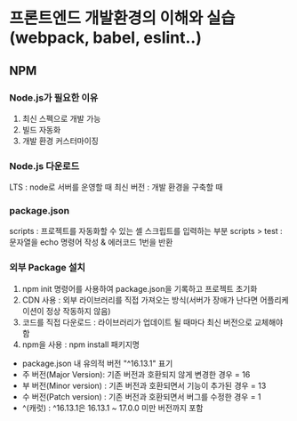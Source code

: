 # 프론트엔드 개발환경의 이해와 실습 (webpack, babel, eslint..)


## NPM
### Node.js가 필요한 이유
1. 최신 스펙으로 개발 가능
2. 빌드 자동화
3. 개발 환경 커스터마이징

### Node.js 다운로드
LTS : node로 서버를 운영할 때
최신 버전 : 개발 환경을 구축할 때

### package.json
scripts : 프로젝트를 자동화할 수 있는 셸 스크립트를 입력하는 부분
scripts > test : 문자열을 echo 명령어 작성 & 에러코드 1번을 반환

### 외부 Package 설치
1. npm init 명령어를 사용하여 package.json을 기록하고 프로젝트 초기화
2. CDN 사용 : 외부 라이브러리를 직접 가져오는 방식(서버가 장애가 난다면 어플리케이션이 정상 작동하지 않음)
3. 코드를 직접 다운로드 : 라이브러리가 업데이트 될 때마다 최신 버전으로 교체해야 함
4. npm을 사용 : npm install 패키지명
* package.json 내 유의적 버전 "^16.13.1" 표기
* 주 버전(Major Version): 기존 버전과 호환되지 않게 변경한 경우 = 16
* 부 버전(Minor version) : 기존 버전과 호환되면서 기능이 추가된 경우 = 13
* 수 버전(Patch version) : 기존 버전과 호환되면서 버그를 수정한 경우 = 1
* ^(캐럿) : ^16.13.1은 16.13.1 ~ 17.0.0 미만 버전까지 포함

